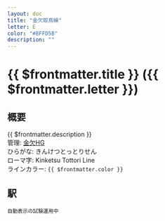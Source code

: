 ```yaml
---
layout: doc
title: "金欠取鳥線"
letter: E
color: "#BFFD5B"
description: ""
---
```


# {{ $frontmatter.title }} ({{ $frontmatter.letter }})

## 概要
{{ $frontmatter.description }}  
管理: [金欠HG](/company/kinketsuHG/)  
ひらがな: きんけつとっとりせん  
ローマ字: Kinketsu Tottori Line  
ラインカラー: <span :style="{backgroundColor: $frontmatter.color, display: 'inline-block', width: '0.75em', height: '0.75em', border: `1px solid #1b1b1f`, marginRight: '0.25em'}" />`{{ $frontmatter.color }}`

## 駅
<small>自動表示の試験運用中</small>
<Stations />